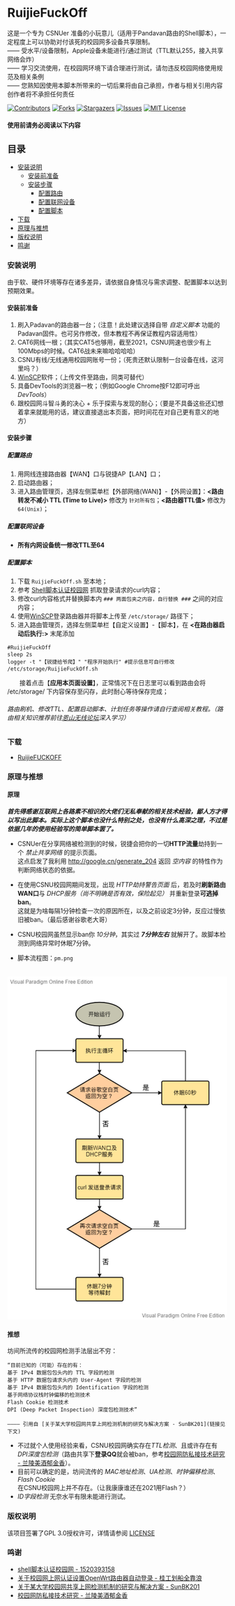 # RuijieFuckOff

这是一个专为 CSNUer 准备的小玩意儿（适用于Pandavan路由的Shell脚本），一定程度上可以协助对付该死的校园网多设备共享限制。  
—— 受水平/设备限制，Apple设备未能进行/通过测试（TTL默认255，接入共享网络会炸）  
—— 学习交流使用，在校园网环境下请合理进行测试，请勿违反校园网络使用规范及相关条例   
—— 您熟知因使用本脚本所带来的一切后果将由自己承担，作者与相关引用内容创作者将不承担任何责任  

<!-- PROJECT SHIELDS -->

[![Contributors][contributors-shield]][contributors-url]
[![Forks][forks-shield]][forks-url]
[![Stargazers][stars-shield]][stars-url]
[![Issues][issues-shield]][issues-url]
[![MIT License][license-shield]][license-url]

#### 使用前请务必阅读以下内容

## 目录

- [安装说明](#安装说明)
  - [安装前准备](#安装前准备)
  - [安装步骤](#安装步骤)
    - [配置路由](#配置路由)
    - [配置联网设备](#配置联网设备)
    - [配置脚本](#配置脚本)
- [下载](#下载)
- [原理与推想](#原理与推想)
- [版权说明](#版权说明)
- [鸣谢](#鸣谢)

### 安装说明

由于软、硬件环境等存在诸多差异，请依据自身情况与需求调整、配置脚本以达到预期效果。

#### 安装前准备

1. 刷入Padavan的路由器一台；（注意！此处建议选择自带 *自定义脚本* 功能的Padavan固件。也可另作修改，但本教程不再保证教程内容适用性）
2. CAT6网线一根；（其实CAT5也够用，截至2021，CSNU网速也很少有上100Mbps的时候。CAT6战未来嘛哈哈哈哈）
3. CSNU有线/无线通用校园网账号一份；（死贵还默认限制一台设备在线，这河里吗？）
4. [WinSCP](https://winscp.net/eng/docs/lang:chs)软件；（上传文件至路由，同类可替代）
5. 具备DevTools的浏览器一枚；（例如Google Chrome按F12即可呼出 *DevTools*）
5. 跟校园网斗智斗勇的决心 + 乐于探索与发现的耐心；（要是不具备这些还幻想着拿来就能用的话，建议直接退出本页面，把时间花在对自己更有意义的地方）

#### 安装步骤

##### 配置路由
1. 用网线连接路由器【WAN】口与锐捷AP【LAN】口；
2. 启动路由器；
3. 进入路由管理页，选择左侧菜单栏【外部网络(WAN)】-【外网设置】：**<路由转发不减小 TTL (Time to Live)>** 修改为 ```针对所有包```；**<路由器TTL值>** 修改为 ```64(Unix)```；

##### 配置联网设备
* **所有内网设备统一修改TTL至64**

##### 配置脚本
1. 下载 ```RuijieFuckOff.sh``` 至本地；
2. 参考 [Shell脚本认证校园网](https://www.right.com.cn/forum/forum.php?mod=viewthread&tid=958200) 抓取登录请求的curl内容；
3. 修改curl内容格式并替换脚本内 ```### 两面包夹之内容，自行替换 ###``` 之间的对应内容；
4. 使用[WinSCP](https://winscp.net/eng/docs/lang:chs)登录路由器并将脚本上传至 ```/etc/storage/``` 路径下；
5. 进入路由管理页，选择左侧菜单栏【自定义设置】-【脚本】，在
**<在路由器启动后执行:>** 末尾添加
```
#RuijieFuckOff
sleep 2s
logger -t "【锐捷给爷爬】" "程序开始执行" #提示信息可自行修改
/etc/storage/RuijieFuckOff.sh
```
　　接着点击【**应用本页面设置**】，正常情况下在日志里可以看到路由会将 /etc/storage/ 下内容保存至闪存，此时耐心等待保存完成；


###### 路由刷机、修改TTL、配置启动脚本、计划任务等操作请自行查阅相关教程。（路由相关知识推荐前往[恩山无线论坛](https://www.right.com.cn/forum/)深入学习）



### 下载

- [RuijieFUCKOFF](https://github.com/montsang/RuijieFuckOff/blob/main/RuijieFuckOff.sh)

### 原理与推想

#### 原理
***首先得感谢互联网上各路素不相识的大佬们无私奉献的相关技术经验，鄙人方才得以写出此脚本。实际上这个脚本也没什么特别之处，也没有什么高深之理，不过是依据几年的使用经验写的简单脚本罢了。***
* CSNUer在分享网络被检测到的时候，锐捷会把你的一切**HTTP流量**劫持到一个 *禁止共享网络* 的提示页面。  
这点启发了我利用 http://google.cn/generate_204 返回 *空内容* 的特性作为判断网络状态的依据。
* 在使用CSNU校园网期间发现，出现 *HTTP劫持警告页面* 后，若及时**刷新路由WAN口**与 *DHCP服务（尚不明确是否有效，保险起见）* 并重新登录**可逃掉ban**。  
这就是为啥每隔1分钟检查一次的原因所在，以及之前设定3分钟，反应过慢依旧被ban。（最后感谢谷歌老大哥）
* CSNU校园网虽然显示ban你 *10分钟*，其实过 ***7分钟左右*** 就解开了。故脚本检测到网络异常时休眠7分钟。  
  
* 脚本流程图：```pm.png```

　![流程图](https://raw.githubusercontent.com/montsang/RuijieFuckOff/main/pm.png "流程图")

#### 推想
坊间所流传的校园网检测手法层出不穷：
```
“目前已知的（可能）存在的有：
基于 IPv4 数据包包头内的 TTL 字段的检测
基于 HTTP 数据包请求头内的 User-Agent 字段的检测
基于 IPv4 数据包包头内的 Identification 字段的检测
基于网络协议栈时钟偏移的检测技术
Flash Cookie 检测技术
DPI (Deep Packet Inspection) 深度包检测技术”

———— 引用自 [关于某大学校园网共享上网检测机制的研究与解决方案 - SunBK201](链接见下文)
```
* 不过就个人使用经验来看，CSNU校园网确实存在*TTL检测*、且或许存在有*DPI深度包检测*（路由共享下**登录QQ**就会被ban，参考[校园网防私接技术研究 - 兰陵美酒郁金香](https://www.xhyonline.com/?p=1308)）。  
* 目前可以确定的是，坊间流传的 *MAC地址检测*、*UA检测*、*时钟偏移检测*、*Flash Cookie* 在CSNU校园网上并不存在。（让我康康谁还在2021用Flash？）  
* *ID字段检测* 无奈水平有限未能进行测试。

### 版权说明

该项目签署了GPL 3.0授权许可，详情请参阅 [LICENSE](https://github.com/montsang/RuijieFuckOff/blob/main/LICENSE)

### 鸣谢


- [shell脚本认证校园网 - 1520393158](https://www.right.com.cn/forum/forum.php?mod=viewthread&tid=958200)
- [关于校园网上网认证设置OpenWrt路由器自动登录 - 桂工划船全靠浪](https://www.bilibili.com/read/cv4211352)
- [关于某大学校园网共享上网检测机制的研究与解决方案 - SunBK201](https://www.sunbk201.site/posts/%E6%90%9E%E4%BA%8B%E6%83%85/%E5%85%B3%E4%BA%8E%E6%9F%90%E5%B7%A5%E4%B8%9A%E5%A4%A7%E5%AD%A6%E6%A0%A1%E5%9B%AD%E7%BD%91%E5%85%B1%E4%BA%AB%E4%B8%8A%E7%BD%91%E6%A3%80%E6%B5%8B%E6%9C%BA%E5%88%B6%E7%9A%84%E7%A0%94%E7%A9%B6%E4%B8%8E%E8%A7%A3%E5%86%B3%E6%96%B9%E6%A1%88/)
- [校园网防私接技术研究 - 兰陵美酒郁金香](https://www.xhyonline.com/?p=1308)

<!-- links -->
[your-project-path]:montsang/RuijieFuckOff
[contributors-shield]: https://img.shields.io/github/contributors/montsang/RuijieFuckOff.svg?style=flat-square
[contributors-url]: https://github.com/montsang/RuijieFuckOff/graphs/contributors
[forks-shield]: https://img.shields.io/github/forks/montsang/RuijieFuckOff.svg?style=flat-square
[forks-url]: https://github.com/montsang/RuijieFuckOff/network/members
[stars-shield]: https://img.shields.io/github/stars/montsang/RuijieFuckOff.svg?style=flat-square
[stars-url]: https://github.com/montsang/RuijieFuckOff/stargazers
[issues-shield]: https://img.shields.io/github/issues/montsang/RuijieFuckOff.svg?style=flat-square
[issues-url]: https://img.shields.io/github/issues/montsang/RuijieFuckOff.svg
[license-shield]: https://img.shields.io/github/license/montsang/RuijieFuckOff.svg?style=flat-square
[license-url]: https://github.com/montsang/RuijieFuckOff/blob/master/LICENSE.txt
